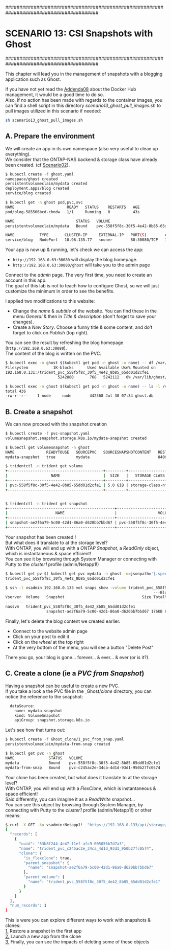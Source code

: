 #########################################################################################
# SCENARIO 13: CSI Snapshots with Ghost
#########################################################################################

This chapter will lead you in the management of snapshots with a blogging application such as Ghost.

If you have not yet read the [Addenda08](../../../Addendum/Addenda08) about the Docker Hub management, it would be a good time to do so.  
Also, if no action has been made with regards to the container images, you can find a shell script in this directory *scenario13_ghost_pull_images.sh* to pull images utilized in this scenario if needed:  
```bash
sh scenario13_ghost_pull_images.sh
```

## A. Prepare the environment

We will create an app in its own namespace (also very useful to clean up everything).  
We consider that the ONTAP-NAS backend & storage class have already been created. (cf [Scenario02](../../Scenario02)).  
```bash
$ kubectl create -f ghost.yaml
namespace/ghost created
persistentvolumeclaim/mydata created
deployment.apps/blog created
service/blog created

$ kubectl get -n ghost pod,pvc,svc
NAME                       READY   STATUS    RESTARTS   AGE
pod/blog-585566bcd-chndw   1/1     Running   0          43s

NAME                           STATUS   VOLUME                                     CAPACITY   ACCESS MODES   STORAGECLASS        VOLUMEATTRIBUTESCLASS   AGE
persistentvolumeclaim/mydata   Bound    pvc-558f5f8c-30f5-4e42-8b85-65dd01d2cfe1   5Gi        RWX            storage-class-nfs   <unset>                 101s

NAME           TYPE       CLUSTER-IP     EXTERNAL-IP   PORT(S)        AGE
service/blog   NodePort   10.96.135.77   <none>        80:30080/TCP   101s
```

Your app is now up & running, let's check we can access the app:  
- `http://192.168.0.63:30080` will display the blog homepage.
- `http://192.168.0.63:30080/ghost` will take you to the admin page

Connect to the _admin_ page. The very first time, you need to create an account in this app.  
The goal of this lab is not to teach how to configure Ghost, so we will just customize the minimum in order to see the benefits.  

I applied two modifications to this website:  
- Change the _name_ & _subtitle_ of the website. You can find these in the menu _General_ & then in _Title & description_ (don't forget to save your changes).
- Create a _New Story_. Choose a funny title & some content, and do't forget to click on _Publish_ (top right).

You can see the result by refreshing the blog homepage (`http://192.168.0.63:30080`).  
The content of the blog is written on the PVC.  
```bash
$ kubectl exec -n ghost $(kubectl get pod -n ghost -o name) -- df /var/lib/ghost/content
Filesystem           1K-blocks      Used Available Use% Mounted on
192.168.0.131:/trident_pvc_558f5f8c_30f5_4e42_8b85_65dd01d2cfe1
                       5242880       768   5242112   0% /var/lib/ghost/content

$ kubectl exec -n ghost $(kubectl get pod -n ghost -o name) -- ls -l /var/lib/ghost/content/data
total 436
-rw-r--r--    1 node     node        442368 Jul 30 07:34 ghost.db
```

## B. Create a snapshot

We can now proceed with the snapshot creation  
```bash
$ kubectl create -f pvc-snapshot.yaml
volumesnapshot.snapshot.storage.k8s.io/mydata-snapshot created

$ kubectl get volumesnapshot -n ghost
NAME              READYTOUSE   SOURCEPVC   SOURCESNAPSHOTCONTENT   RESTORESIZE   SNAPSHOTCLASS    SNAPSHOTCONTENT                                    CREATIONTIME   AGE
mydata-snapshot   true         mydata                              840Ki         csi-snap-class   snapcontent-ae2f6a79-5c00-42d1-86a0-d620bb7bbd67   15s            16s

$ tridentctl -n trident get volume
+------------------------------------------+---------+-------------------+----------+--------------------------------------+-------+---------+
|                   NAME                   |  SIZE   |   STORAGE CLASS   | PROTOCOL |             BACKEND UUID             | STATE | MANAGED |
+------------------------------------------+---------+-------------------+----------+--------------------------------------+-------+---------+
| pvc-558f5f8c-30f5-4e42-8b85-65dd01d2cfe1 | 5.0 GiB | storage-class-nfs | file     | 11d28fb4-6cf5-4c59-931d-94b8d8a5e061 |       | true    |
+------------------------------------------+---------+-------------------+----------+--------------------------------------+-------+---------+


$ tridentctl -n trident get snapshot
+-----------------------------------------------+------------------------------------------+---------+
|                     NAME                      |                  VOLUME                  | MANAGED |
+-----------------------------------------------+------------------------------------------+---------+
| snapshot-ae2f6a79-5c00-42d1-86a0-d620bb7bbd67 | pvc-558f5f8c-30f5-4e42-8b85-65dd01d2cfe1 | true    |
+-----------------------------------------------+------------------------------------------+---------+
```

Your snapshot has been created !  
But what does it translate to at the storage level?  
With ONTAP, you will end up with a *ONTAP Snapshot*, a _ReadOnly_ object, which is instantaneous & space efficient!  
You can see it by browsing through System Manager or connecting with Putty to the _cluster1_ profile (admin/Netapp1!)  
```bash
$ kubectl get pv $( kubectl get pvc mydata -n ghost -o=jsonpath='{.spec.volumeName}') -o=jsonpath='{.spec.csi.volumeAttributes.internalName}{"\n"}'
trident_pvc_558f5f8c_30f5_4e42_8b85_65dd01d2cfe1

$ ssh -l vsadmin 192.168.0.133 vol snaps show -volume trident_pvc_558f5f8c_30f5_4e42_8b85_65dd01d2cfe1
                                                                 ---Blocks---
Vserver  Volume   Snapshot                                  Size Total% Used%
-------- -------- ------------------------------------- -------- ------ -----
nassvm   trident_pvc_558f5f8c_30f5_4e42_8b85_65dd01d2cfe1
                  snapshot-ae2f6a79-5c00-42d1-86a0-d620bb7bbd67 176KB 0%  20%
```

Finally, let's delete the blog content we created earlier.  
- Connect to the website admin page
- Click on your post to edit it
- Click on the _wheel_ at the top right
- At the very bottom of the menu, you will see a button "Delete Post"

There you go, your blog is gone... forever... & ever... & ever (or is it?).  

## C. Create a clone (ie a _PVC from Snapshot_)

Having a snapshot can be useful to create a new PVC.  
If you take a look a the PVC file in the _Ghost/_clone_ directory, you can notice the reference to the snapshot:  
```bash
  dataSource:
    name: mydata-snapshot
    kind: VolumeSnapshot
    apiGroup: snapshot.storage.k8s.io
```

Let's see how that turns out:  
```bash
$ kubectl create -f Ghost_clone/1_pvc_from_snap.yaml
persistentvolumeclaim/mydata-from-snap created

$ kubectl get pvc -n ghost
NAME               STATUS   VOLUME                                     CAPACITY   ACCESS MODES   STORAGECLASS        VOLUMEATTRIBUTESCLASS   AGE
mydata             Bound    pvc-558f5f8c-30f5-4e42-8b85-65dd01d2cfe1   5Gi        RWX            storage-class-nfs   <unset>                 13m
mydata-from-snap   Bound    pvc-c245ac2e-34ca-4d1d-93d1-950b27fc0574   5Gi        RWX            storage-class-nfs   <unset>                 13s
```

Your clone has been created, but what does it translate to at the storage level?  
With ONTAP, you will end up with a *FlexClone*, which is instantaneous & space efficient!  
Said differently,  you can imagine it as a _ReadWrite_ snapshot...  
You can see this object by browsing through System Manager, by connecting with Putty to the _cluster1_ profile (admin/Netapp1!) or other means:  
```bash
$ curl -X GET -ku vsadmin:Netapp1!  "https://192.168.0.133/api/storage/volumes?clone.is_flexclone=true&fields=clone.parent_volume.name,clone.parent_snapshot.name" -H "accept: application/json"
{
  "records": [
    {
      "uuid": "53b8f244-4e47-11ef-afc9-005056b7d7a3",
      "name": "trident_pvc_c245ac2e_34ca_4d1d_93d1_950b27fc0574",
      "clone": {
        "is_flexclone": true,
        "parent_snapshot": {
          "name": "snapshot-ae2f6a79-5c00-42d1-86a0-d620bb7bbd67"
        },
        "parent_volume": {
          "name": "trident_pvc_558f5f8c_30f5_4e42_8b85_65dd01d2cfe1"
        }
      }
    }
  ],
  "num_records": 1
}
```

This is were you can explore different ways to work with snapshots & clones:  
[1.](1_In_Place_Restore) Restore a snapshot in the first app  
[2.](2_Clone_for_new_app) Launch a new app from the clone  
[3.](3_what_happens_when) Finally, you can see the impacts of deleting some of these objects  